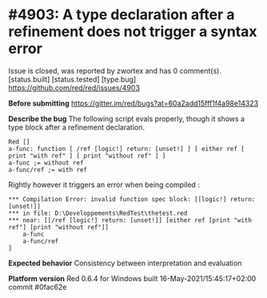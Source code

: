 
#4903: A type declaration after a refinement does not trigger a syntax error
================================================================================
Issue is closed, was reported by zwortex and has 0 comment(s).
[status.built] [status.tested] [type.bug]
<https://github.com/red/red/issues/4903>

**Before submitting**
https://gitter.im/red/bugs?at=60a2add15fff1f4a98e14323

**Describe the bug**
The following script evals properly, though it shows a type block after a refinement declaration.
```
Red []
a-func: function [ /ref [logic!] return: [unset!] ] [ either ref [ print "with ref" ] [ print "without ref" ] ]
a-func ;= without ref
a-func/ref ;= with ref
```

Rightly however it triggers an error when being compiled :
```
*** Compilation Error: invalid function spec block: [[logic!] return: [unset!]]                       
*** in file: D:\Developpements\RedTest\thetest.red                                                    
*** near: [[/ref [logic!] return: [unset!]] [either ref [print "with ref"] [print "without ref"]]     
    a-func                                                                                            
    a-func/ref                                                                                        
] 
```

**Expected behavior**
Consistency between interpretation and evaluation

**Platform version**
Red 0.6.4 for Windows built 16-May-2021/15:45:17+02:00  commit #0fac62e



